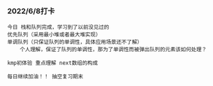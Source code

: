 

### 2022/6/8打卡
	今日 栈和队列完成，学习到了以前没见过的
	优先队列（采用最小堆或者最大堆实现）
	单调队列（只保证队列的单调性，具体应用场景还不了解）
		个人理解，保证了队列的单调性，那为了单调性而被弹出队列的元素该如何处理？
	
	kmp初体验 重点理解 next数组的构成
	
	每日继续加油！！ 抽空复习期末
	
